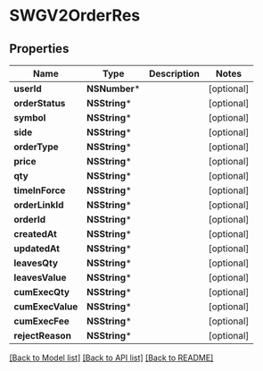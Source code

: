 # SWGV2OrderRes

## Properties
Name | Type | Description | Notes
------------ | ------------- | ------------- | -------------
**userId** | **NSNumber*** |  | [optional] 
**orderStatus** | **NSString*** |  | [optional] 
**symbol** | **NSString*** |  | [optional] 
**side** | **NSString*** |  | [optional] 
**orderType** | **NSString*** |  | [optional] 
**price** | **NSString*** |  | [optional] 
**qty** | **NSString*** |  | [optional] 
**timeInForce** | **NSString*** |  | [optional] 
**orderLinkId** | **NSString*** |  | [optional] 
**orderId** | **NSString*** |  | [optional] 
**createdAt** | **NSString*** |  | [optional] 
**updatedAt** | **NSString*** |  | [optional] 
**leavesQty** | **NSString*** |  | [optional] 
**leavesValue** | **NSString*** |  | [optional] 
**cumExecQty** | **NSString*** |  | [optional] 
**cumExecValue** | **NSString*** |  | [optional] 
**cumExecFee** | **NSString*** |  | [optional] 
**rejectReason** | **NSString*** |  | [optional] 

[[Back to Model list]](../README.md#documentation-for-models) [[Back to API list]](../README.md#documentation-for-api-endpoints) [[Back to README]](../README.md)


